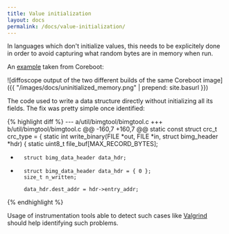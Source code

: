 ```yaml
---
title: Value initialization
layout: docs
permalink: /docs/value-initialization/
---
```


In languages which don't initialize values, this needs to be explicitely
done in order to avoid capturing what random bytes are in memory when
run.

An
[example](http://review.coreboot.org/gitweb?p=coreboot.git;a=commitdiff;h=2d119a3f01eee6c4e86248b17b4c9ce14ab77836)
taken from Coreboot:

![diffoscope output of the two different builds of the same Coreboot image]({{ "/images/docs/uninitialized_memory.png" | prepend: site.basurl }})

The code used to write a data structure directly without initializing
all its fields. The fix was pretty simple once identified:

{% highlight diff %}
--- a/util/bimgtool/bimgtool.c
+++ b/util/bimgtool/bimgtool.c
@@ -160,7 +160,7 @@ static const struct crc_t crc_type = {
 static int write_binary(FILE *out, FILE *in, struct bimg_header *hdr)
 {
        static uint8_t file_buf[MAX_RECORD_BYTES];
-       struct bimg_data_header data_hdr;
+       struct bimg_data_header data_hdr = { 0 };
        size_t n_written;
 
        data_hdr.dest_addr = hdr->entry_addr;
{% endhighlight %}

Usage of instrumentation tools able to detect such cases like
[Valgrind](http://www.valgrind.org/) should help identifying such
problems.
